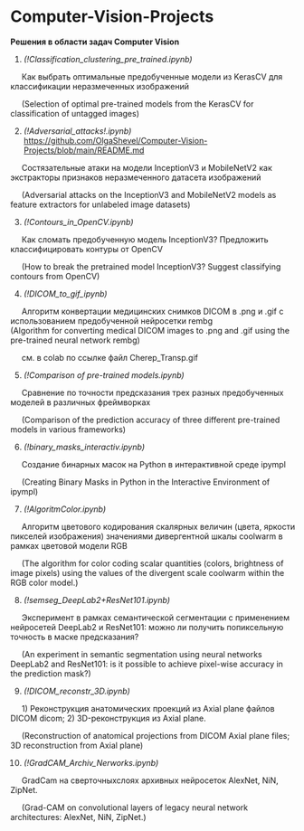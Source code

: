 # Computer-Vision-Projects
<b>Решения в области задач Computer Vision</b>

1. <i>(!Classification_clustering_pre_trained.ipynb)</i><br>
<p style="text-indent: 20px;">  
   Как выбрать оптимальные предобученные модели из KerasCV для классификации неразмеченных изображений <br> 
</p>
<p style="text-indent: 20px;">  
  (Selection of optimal pre-trained models from the KerasCV for classification of untagged images)

2. <i>(!Adversarial_attacks!.ipynb)</i><br>https://github.com/OlgaShevel/Computer-Vision-Projects/blob/main/README.md
<p style="text-indent: 20px;">  
   Состязательные атаки на модели InceptionV3 и MobileNetV2 как экстракторы признаков неразмеченного  датасета изображений <br>
</p>
<p style="text-indent: 20px;">
    (Adversarial attacks on the InceptionV3 and MobileNetV2 models as feature extractors for unlabeled image datasets)

3. <i>(!Сontours_in_OpenCV.ipynb)</i><br>
<p style="text-indent: 20px;">
   Как сломать предобученную модель InceptionV3? Предложить классифицировать контуры от OpenCV <br> 
</p>
<p style="text-indent: 20px;">  
  (How to break the pretrained model InceptionV3? Suggest classifying contours from OpenCV)

4. <i>(!DICOM_to_gif_ipynb)</i><br>
<p style="text-indent: 20px;">
   Алгоритм конвертации медицинских снимков DICOM в .png и .gif с использованием предобученной нейросетки rembg <br> (Algorithm for converting medical DICOM images to .png and .gif using the pre-trained neural network rembg)
</p>
<p style="text-indent: 20px;">
   см. в colab по ссылке файл Cherep_Transp.gif

5. <i>(!Comparison of pre-trained models.ipynb)</i><br>
<p style="text-indent: 20px;">
   Сравнение по точности предсказания трех разных предобученных моделей в различных фреймворках <br> 
</p>
<p style="text-indent: 20px;">
  (Comparison of the prediction accuracy of three different pre-trained models in various frameworks)  

6. <i>(!binary_masks_interactiv.ipynb)</i><br>
<p style="text-indent: 20px;">
   Создание бинарных масок на Python в интерактивной среде ipympl
</p>
<p style="text-indent: 20px;">
   (Creating Binary Masks in Python in the Interactive Environment of ipympl)

  
7. <i>(!AlgoritmColor.ipynb)</i><br>
<p style="text-indent: 20px;">
    Алгоритм цветового кодирования скалярных величин (цвета, яркости пикселей изображения) значениями дивергентной шкалы coolwarm в рамках цветовой модели RGB
</p>
<p style="text-indent: 20px;">
    (The algorithm for color coding scalar quantities (colors, brightness of image pixels) using the values of the divergent scale coolwarm within the RGB color model.)
</p>


8. <i>(!semseg_DeepLab2+ResNet101.ipynb)</i><br>
<p style="text-indent: 20px;">
   Эксперимент в рамках семантической сегментации с применением нейросетей DeepLab2 и ResNet101: можно ли получить попиксельную точность в маске предсказания?
</p>
<p style="text-indent: 20px;">
(An experiment in semantic segmentation using neural networks DeepLab2 and ResNet101: is it possible to achieve pixel-wise accuracy in the prediction mask?)
</p>


9. <i>(!DICOM_reconstr_3D.ipynb)</i><br>
<p style="text-indent: 20px;">
   1) Реконструкция анатомических проекций из Axial plane файлов DICOM dicom; 2) 3D-реконструкция из Axial plane. 
</p>
<p style="text-indent: 20px;">
(Reconstruction of anatomical projections from DICOM Axial plane files; 3D reconstruction from Axial plane)
</p>


10. <i>(!GradCAM_Archiv_Nerworks.ipynb)</i><br>
<p style="text-indent: 20px;">
   GradCam на сверточныхслоях архивных нейросеток AlexNet, NiN, ZipNet. 
</p>
<p style="text-indent: 20px;">
(Grad-CAM on convolutional layers of legacy neural network architectures: AlexNet, NiN, ZipNet.)
</p>
